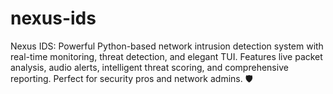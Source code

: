 # nexus-ids
Nexus IDS: Powerful Python-based network intrusion detection system with real-time monitoring, threat detection, and elegant TUI. Features live packet analysis, audio alerts, intelligent threat scoring, and comprehensive reporting. Perfect for security pros and network admins. 🛡️
